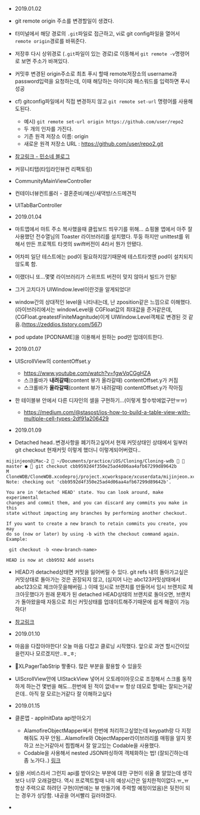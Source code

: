 - 2019.01.02
- git remote origin 주소를 변경할일이 생겼다.
- 터미널에서 해당 경로의 `.git`파일로 접근하고, vi로 git config파일을 열어서 `remote origin`경로를 바꿔준다.
- 저장후 다시 상위경로 (`.git`파일이 있는 경로)로 이동해서 `git remote -v`명령어로 보면 주소가 바껴있다.
- 커밋후 변경된 origin주소로 최초 푸시 할때 remote저장소의 username과 password입력을 요청하는데, 이때 해당하는 아이디와 패스워드를 입력하면 푸시 성공
- cf) gitconfig파일에서 직접 변경하지 않고 `git remote set-url` 명령어를 사용해도된다.
  - 예시) `git remote set-url origin https://github.com/user/repo2`
  - 두 개의 인자를 가진다.
  - 기존 원격 저장소 이름: origin
  - 새로운 원격 저장소 URL : https://github.com/user/repo2.git
- [참고링크 - 민소네 블로그](http://minsone.github.io/git/github-managing-remotes-changing-a-remotes-url)


- 커뮤니티탭(타임라인뷰컨 리팩토링)
- CommunityMainViewController
- 컨테이너뷰컨트롤러 - 결혼준비/예신/새댁방/스드메견적

- UITabBarController

- 2019.01.04
- 마트앱에서 마트 주소 복사했을때 클립보드 띄우기를 위해... 쇼핑몰 앱에서 아주 잘 사용했던 전수열님의 Toaster 라이브러리를 설치했다. 뚜둥 하지만 unittest를 위해서 만든 프로젝트 타겟의 swift버전이 4라서 뭔가 안됐다.
- 어차피 일단 테스트에는 pod이 필요하지않기때문에 테스트타겟엔 pod이 설치되지 않도록 함.
- 이랬더니 또...몇몇 라이브러리가 스위프트 버전이 맞지 않아서 빌드가 안됨!
- 그거 고치다가 UIWindow.level이란것을 알게되었다!
- window간의 상대적인 level을 나타내는데, 난 zposition같은 느낌으로 이해했다. (라이브러리에서는 windowLevel을 CGFloat값의 최대값을 준거같은데, (CGFloat.greatestFiniteMagnitude)이게 UIWindow.Level객체로 변경된 것 같음.(https://zeddios.tistory.com/567)
- pod update [PODNAME]을 이용해서 원하는 pod만 업데이트한다.


- 2019.01.07
- UIScrollView의 contentOffset.y
  - https://www.youtube.com/watch?v=fgwVqCGgHZA
  - 스크롤바가 **내려갈때**(content 뷰가 올라갈때) contentOffset.y가 커짐
  - 스크롤바가 **올라갈때**(content 뷰가 내려갈때) contentOffset.y가 작아짐
- 한 테이블뷰 안에서 다른 디자인의 셀을 구현하기...(이렇게 할수밖에없구만ㅠㅠ)
  - https://medium.com/@stasost/ios-how-to-build-a-table-view-with-multiple-cell-types-2df91a206429


- 2019.01.09
- Detached head..변경사항을 폐기하고싶어서 현재 커밋상태인 상태에서 일부러 git checkout 현재커밋 이렇게 했더니 이렇게되어버렸다..
```
mijinjeon@iMac-2  ~/Documents/practice/iOS/Cloning/Cloning-wdb   master ●  git checkout cbb9592d4f350e25ad4d06aa4afb67299d89642b
M	CloneWDB/CloneWDB.xcodeproj/project.xcworkspace/xcuserdata/mijinjeon.xcuserdatad/UserInterfaceState.xcuserstate
Note: checking out 'cbb9592d4f350e25ad4d06aa4afb67299d89642b'.

You are in 'detached HEAD' state. You can look around, make experimental
changes and commit them, and you can discard any commits you make in this
state without impacting any branches by performing another checkout.

If you want to create a new branch to retain commits you create, you may
do so (now or later) by using -b with the checkout command again. Example:

 git checkout -b <new-branch-name>

HEAD is now at cbb9592 Add assets
```
- HEAD가 detached상태면 커밋을 잃어버릴 수 있다. git refs 내의 돌아가고싶은 커밋상태로 돌아가는 것은 권장되지 않고, (심지어 나는 abc123커밋상태에서 abc123으로 체크아웃을해버림..) 이때 임시로 브랜치를 만들어서 임시 브랜치로 체크아웃했다가 원래 문제가 된 detached HEAD상태의 브랜치로 돌아오면, 브랜치가 돌아왔을때 자동으로 최신 커밋상태를 업데이트해주기때문에 쉽게 해결이 가능하다!
- [참고링크](https://www.git-tower.com/learn/git/faq/detached-head-when-checkout-commit)


- 2019.01.10
- 마음을 다잡아야한다! 오늘 마음 다잡고 클로닝 시작했다. 앞으로 과연 할시간이있을런지나 모르겠지만..ㅎ_ㅎ;
- XLPagerTabStrip 짷좋다. 많은 부분을 활용할 수 있을듯
- UIScrollView안에 UIStackView 넣어서 오토레이아웃으로 조정해서 스크롤 동작하게 하는건 몇번을 해도...한번에 된 적이 없네ㅠㅠ 항상 데모로 할때는 잘되는거같은데.. 아직 잘 모르는거같다 잘 이해하고싶다



- 2019.01.15
- 클론앱 - appInitData api받아오기
  - AlamofireObjectMapper써서 한번에 처리하고싶었는데 keypath랑 다 지정해줘도 자꾸 안됨...Alamofire와 ObjectMapper라이브러리를 매핑을 알지 못하고 쓰는거같아서 찝찝해서 잘 알고있는 Codable을 사용했다.
  - Codable을 사용해서 nested JSON파싱하여 객체화하는 법! (잘되긴하는데 좀 노가다..) [링크](https://medium.com/@nictheawesome/using-codable-with-nested-json-is-both-easy-and-fun-19375246c9ff)
- 실용 서비스라서 그런지 api를 받아오는 부분에 대한 구현이 쉬울 줄 알았는데 생각보다 너무 오래걸렸다. 역시 프로젝트할때 나의 예상시간은 일치한적이없다.ㅠ_ㅠ 항상 주력으로 하려던 구현(이번에는 뷰 만들기에 주력할 예정이었음)은 뒷전이 되는 경우가 상당함. 내공을 어서빨리 길러야겠다.
-
